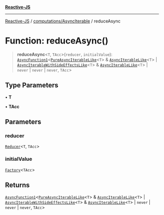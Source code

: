[**Reactive-JS**](../../../README.md)

***

[Reactive-JS](../../../README.md) / [computations/AsyncIterable](../README.md) / reduceAsync

# Function: reduceAsync()

> **reduceAsync**\<`T`, `TAcc`\>(`reducer`, `initialValue`): [`AsyncFunction1`](../../../functions/type-aliases/AsyncFunction1.md)\<[`PureAsyncIterableLike`](../../interfaces/PureAsyncIterableLike.md)\<`T`\> & [`AsyncIterableLike`](../../interfaces/AsyncIterableLike.md)\<`T`\> \| [`AsyncIterableWithSideEffectsLike`](../../interfaces/AsyncIterableWithSideEffectsLike.md)\<`T`\> & [`AsyncIterableLike`](../../interfaces/AsyncIterableLike.md)\<`T`\> \| `never` \| `never` \| `never`, `TAcc`\>

## Type Parameters

• **T**

• **TAcc**

## Parameters

### reducer

[`Reducer`](../../../functions/type-aliases/Reducer.md)\<`T`, `TAcc`\>

### initialValue

[`Factory`](../../../functions/type-aliases/Factory.md)\<`TAcc`\>

## Returns

[`AsyncFunction1`](../../../functions/type-aliases/AsyncFunction1.md)\<[`PureAsyncIterableLike`](../../interfaces/PureAsyncIterableLike.md)\<`T`\> & [`AsyncIterableLike`](../../interfaces/AsyncIterableLike.md)\<`T`\> \| [`AsyncIterableWithSideEffectsLike`](../../interfaces/AsyncIterableWithSideEffectsLike.md)\<`T`\> & [`AsyncIterableLike`](../../interfaces/AsyncIterableLike.md)\<`T`\> \| `never` \| `never` \| `never`, `TAcc`\>
